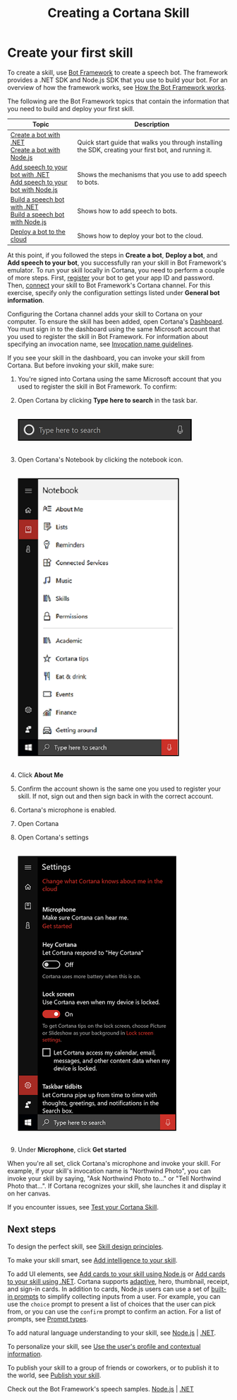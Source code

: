﻿---
title: Creating a Cortana Skill
description: Shows how to create a bot-based Skill.

ms.assetid: d9cc74a2-af6d-452f-bd71-42fe27a5c673
ms.date: 09/25/2018
ms.topic: article

keywords: cortana
--- 

# Create your first skill


To create a skill, use [Bot Framework](https://docs.microsoft.com/bot-framework/) to create a speech bot. The framework provides a .NET SDK and Node.js SDK that you use to build your bot. For an overview of how the framework works, see [How the Bot Framework works](https://docs.microsoft.com/bot-framework/overview-how-bot-framework-works).

The following are the Bot Framework topics that contain the information that you need to build and deploy your first skill. 

|Topic|Description
|-|-
|[Create a bot with .NET](https://docs.microsoft.com/bot-framework/dotnet/bot-builder-dotnet-quickstart)<br />[Create a bot with Node.js](https://docs.microsoft.com/bot-framework/nodejs/bot-builder-nodejs-quickstart)|Quick start guide that walks you through installing the SDK, creating your first bot, and running it.
|[Add speech to your bot with .NET](https://docs.microsoft.com/bot-framework/dotnet/bot-builder-dotnet-text-to-speech)<br />[Add speech to your bot with Node.js](https://docs.microsoft.com/bot-framework/nodejs/bot-builder-nodejs-text-to-speech)|Shows the mechanisms that you use to add speech to bots.
|[Build a speech bot with .NET](https://docs.microsoft.com/bot-framework/dotnet/bot-builder-dotnet-cortana-skill)<br />[Build a speech bot with Node.js](https://docs.microsoft.com/bot-framework/nodejs/bot-builder-nodejs-cortana-skill)|Shows how to add speech to bots.
|[Deploy a bot to the cloud](https://docs.microsoft.com/bot-framework/deploy-bot-overview)|Shows how to deploy your bot to the cloud.


At this point, if you followed the steps in **Create a bot**, **Deploy a bot**, and **Add speech to your bot**, you successfully ran your skill in Bot Framework's emulator. To run your skill locally in Cortana, you need to perform a couple of more steps. First, [register](https://docs.microsoft.com/bot-framework/portal-register-bot) your bot to get your app ID and password. Then, [connect](https://docs.microsoft.com/bot-framework/channel-connect-cortana) your skill to Bot Framework's Cortana channel. For this exercise, specify only the configuration settings listed under **General bot information**.


<!-- i hate duplicating work, but it may be useful to include a Hello, world example so they don't have to piece the example together from the two topics. -->

Configuring the Cortana channel adds your skill to Cortana on your computer. To ensure the skill has been added, open Cortana's [Dashboard](https://developer.microsoft.com/en-us/cortana/dashboard#!/home). You must sign in to the dashboard using the same Microsoft account that you used to register the skill in Bot Framework. For information about specifying an invocation name, see [Invocation name guidelines](cortana-invocation-guidelines.md).

If you see your skill in the dashboard, you can invoke your skill from Cortana. But before invoking your skill, make sure:

1. You're signed into Cortana using the same Microsoft account that you used to register the skill in Bot Framework. To confirm:  
  1. Open Cortana by clicking **Type here to search** in the task bar.  
     <br />  
     ![Cortana](../images/getstarted/open-cortana.png)  
     <br />  
  2. Open Cortana's Notebook by clicking the notebook icon.  
     <br />  
     ![Cortana's Notebook](../images/getstarted/notebook.png)  
     <br />  
  3. Click **About Me**  
  4. Confirm the account shown is the same one you used to register your skill. If not, sign out and then sign back in with the correct account.  
  
2. Cortana's microphone is enabled.  
  1. Open Cortana
  2. Open Cortana's settings  
     <br />  
     ![Cortana's settings](../images/getstarted/cortana-settings.png)  
     <br />  
  3. Under **Microphone**, click **Get started**


When you're all set, click Cortana's microphone and invoke your skill. For example, if your skill's invocation name is "Northwind Photo", you can invoke your skill by saying, "Ask Northwind Photo to..." or "Tell Northwind Photo that...". If Cortana recognizes your skill, she launches it and display it on her canvas.


If you encounter issues, see [Test your Cortana Skill](test-debug.md).


## Next steps

To design the perfect skill, see [Skill design principles](design-principles.md).

To make your skill smart, see [Add intelligence to your skill](https://docs.microsoft.com/bot-framework/cognitive-services-bot-intelligence-overview). 

To add UI elements, see [Add cards to your skill using Node.js](https://docs.microsoft.com/bot-framework/nodejs/bot-builder-nodejs-send-rich-cards) or [Add cards to your skill using .NET](https://docs.microsoft.com/bot-framework/dotnet/bot-builder-dotnet-add-rich-card-attachments). Cortana supports [adaptive](https://docs.microsoft.com/bot-framework/nodejs/bot-builder-nodejs-send-rich-cards#send-an-adaptive-card), hero, thumbnail, receipt, and sign-in cards. In addition to cards, Node.js users can use a set of [built-in prompts](https://docs.microsoft.com/bot-framework/nodejs/bot-builder-nodejs-dialog-prompt) to simplify collecting inputs from a user. For example, you can use the `choice` prompt to present a list of choices that the user can pick from, or you can use the `confirm` prompt to confirm an action. For a list of prompts, see [Prompt types](https://docs.microsoft.com/bot-framework/nodejs/bot-builder-nodejs-dialog-prompt#prompt-types).


To add natural language understanding to your skill, see [Node.js](https://docs.microsoft.com/bot-framework/nodejs/bot-builder-nodejs-recognize-intent-luis) | [.NET](https://docs.microsoft.com/bot-framework/dotnet/bot-builder-dotnet-luis-dialogs).

To personalize your skill, see [Use the user's profile and contextual information](get-user-profile-context.md).

To publish your skill to a group of friends or coworkers, or to publish it to the world, see [Publish your skill](publish-skill.md).

Check out the Bot Framework's speech samples. [Node.js](https://github.com/Microsoft/BotBuilder-Samples/tree/master/Node/demo-RollerSkill) | [.NET](https://github.com/Microsoft/BotBuilder-Samples/tree/master/CSharp/demo-RollerSkill)
